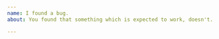 ```yaml
---
name: I found a bug.
about: You found that something which is expected to work, doesn't.

---
```


<!--
  Please describe the bug and how to reproduce it.
-->
